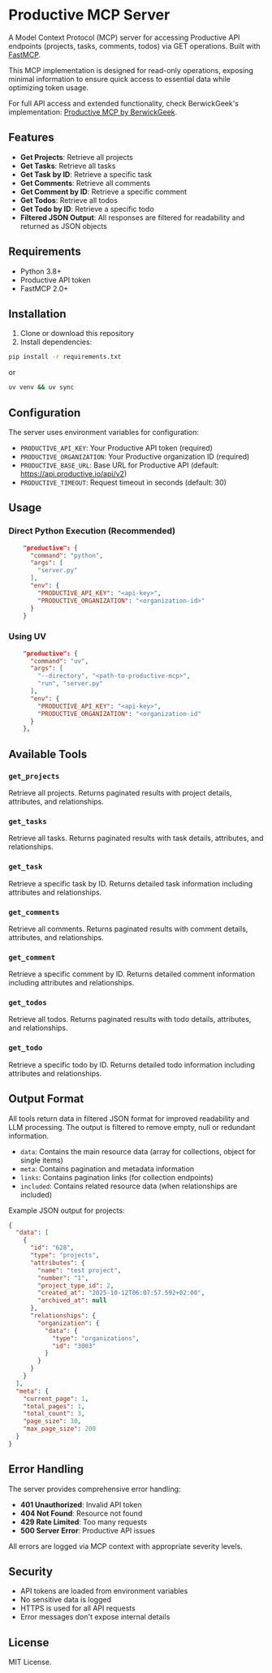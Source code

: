 # Productive MCP Server

A Model Context Protocol (MCP) server for accessing Productive API endpoints (projects, tasks, comments, todos) via GET operations. Built with [FastMCP](https://gofastmcp.com/).

This MCP implementation is designed for read-only operations, exposing minimal information to ensure quick access to essential data while optimizing token usage. 

For full API access and extended functionality, check BerwickGeek's implementation: [Productive MCP by BerwickGeek](https://github.com/berwickgeek/productive-mcp).

## Features

- **Get Projects**: Retrieve all projects
- **Get Tasks**: Retrieve all tasks
- **Get Task by ID**: Retrieve a specific task
- **Get Comments**: Retrieve all comments
- **Get Comment by ID**: Retrieve a specific comment
- **Get Todos**: Retrieve all todos
- **Get Todo by ID**: Retrieve a specific todo
- **Filtered JSON Output**: All responses are filtered for readability and returned as JSON objects

## Requirements

- Python 3.8+
- Productive API token
- FastMCP 2.0+

## Installation

1. Clone or download this repository
2. Install dependencies:
```bash
pip install -r requirements.txt
```
or
```bash
uv venv && uv sync
```

## Configuration

The server uses environment variables for configuration:

- `PRODUCTIVE_API_KEY`: Your Productive API token (required)
- `PRODUCTIVE_ORGANIZATION`: Your Productive organization ID (required)
- `PRODUCTIVE_BASE_URL`: Base URL for Productive API (default: https://api.productive.io/api/v2)
- `PRODUCTIVE_TIMEOUT`: Request timeout in seconds (default: 30)

## Usage

### Direct Python Execution (Recommended)
```json
    "productive": {
      "command": "python",
      "args": [
        "server.py"
      ],
      "env": {
        "PRODUCTIVE_API_KEY": "<api-key>",
        "PRODUCTIVE_ORGANIZATION": "<organization-id>"
      }
    }
```

### Using UV
```json
    "productive": {
      "command": "uv",
      "args": [
        "--directory", "<path-to-productive-mcp>",
        "run", "server.py"
      ],
      "env": {
        "PRODUCTIVE_API_KEY": "<api-key>",
        "PRODUCTIVE_ORGANIZATION": "<organization-id"
      }
    },
```

## Available Tools

### `get_projects`
Retrieve all projects. Returns paginated results with project details, attributes, and relationships.

### `get_tasks`
Retrieve all tasks. Returns paginated results with task details, attributes, and relationships.

### `get_task`
Retrieve a specific task by ID. Returns detailed task information including attributes and relationships.

### `get_comments`
Retrieve all comments. Returns paginated results with comment details, attributes, and relationships.

### `get_comment`
Retrieve a specific comment by ID. Returns detailed comment information including attributes and relationships.

### `get_todos`
Retrieve all todos. Returns paginated results with todo details, attributes, and relationships.

### `get_todo`
Retrieve a specific todo by ID. Returns detailed todo information including attributes and relationships.

## Output Format

All tools return data in filtered JSON format for improved readability and LLM processing.
The output is filtered to remove empty, null or redundant information.

- `data`: Contains the main resource data (array for collections, object for single items)
- `meta`: Contains pagination and metadata information
- `links`: Contains pagination links (for collection endpoints)
- `included`: Contains related resource data (when relationships are included)

Example JSON output for projects:
```json
{
  "data": [
    {
      "id": "628",
      "type": "projects",
      "attributes": {
        "name": "test project",
        "number": "1",
        "project_type_id": 2,
        "created_at": "2025-10-12T06:07:57.592+02:00",
        "archived_at": null
      },
      "relationships": {
        "organization": {
          "data": {
            "type": "organizations",
            "id": "3003"
          }
        }
      }
    }
  ],
  "meta": {
    "current_page": 1,
    "total_pages": 1,
    "total_count": 3,
    "page_size": 30,
    "max_page_size": 200
  }
}
```

## Error Handling

The server provides comprehensive error handling:

- **401 Unauthorized**: Invalid API token
- **404 Not Found**: Resource not found
- **429 Rate Limited**: Too many requests
- **500 Server Error**: Productive API issues

All errors are logged via MCP context with appropriate severity levels.

## Security

- API tokens are loaded from environment variables
- No sensitive data is logged
- HTTPS is used for all API requests
- Error messages don't expose internal details

## License

MIT License.